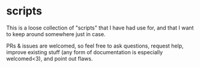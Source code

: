 # scripts

This is a loose collection of "scripts" that I have had use for, and that I want to keep around somewhere just in case.

PRs & issues are welcomed, so feel free to ask questions, request help, improve existing stuff (any form of documentation is especially welcomed<3), and point out flaws.
